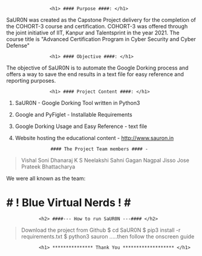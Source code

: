 					<h1> #### Purpose ####: </h1>

SaUR0N was created as the Capstone Project delivery for the completion of the COHORT-3 course and certification.
COHORT-3 was offered through the joint initiative of IIT, Kanpur and Talentsprint in the year 2021.
The course title is "Advanced Certification Program in Cyber Security and Cyber Defense"


					<h1> #### Objective ####: </h1>

The objective of SaUR0N is to automate the Google Dorking process and offers a way to save the end results in a text file for easy reference and reporting purposes.


					<h1> #### Project Content ####: </h1>

1. SaUR0N - Google Dorking Tool written in Python3
2. Google and PyFiglet - Installable Requirements
3. Google Dorking Usage and Easy Reference - text file
4. Website hosting the educational content - http://www.sauron.in


					#### The Project Team members #### -
    
> Vishal Soni
> Dhanaraj K S
> Neelakshi Sahni
> Gagan Nagpal
> Jisso Jose
> Prateek Bhattacharya

We were all known as the team:
<h1> # ! Blue Virtual Nerds ! # </h1>



				<h2> ####--- How to run SaUR0N ---#### </h2>

> Download the project from Github
> $ cd SaUR0N
> $ pip3 install -r requirements.txt
> $ python3 sauron
> .....then follow the onscreen guide


				<h1> *************** Thank You ******************* </h1>
